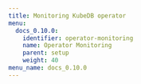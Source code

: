 ```yaml
---
title: Monitoring KubeDB operator
menu:
  docs_0.10.0:
    identifier: operator-monitoring
    name: Operator Monitoring
    parent: setup
    weight: 40
menu_name: docs_0.10.0
---
```

